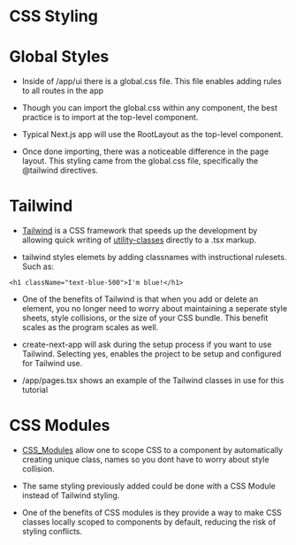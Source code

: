 # CSS Styling

# Global Styles

- Inside of /app/ui there is a global.css file. This file enables adding rules to all routes in the app

- Though you can import the global.css  within any component, the best practice is to import at the top-level component.

- Typical Next.js app will use the RootLayout as the top-level component. 

- Once done importing, there was a noticeable difference in the page layout. This styling came from the global.css file, specifically the @tailwind directives.

# Tailwind

- [Tailwind](https://tailwindcss.com/) is a CSS framework that speeds up the development by allowing quick writing of [utility-classes](https://tailwindcss.com/docs/utility-first) directly to a .tsx markup.

- tailwind styles elemets by adding classnames with instructional rulesets. Such as: 
```.tsx 
<h1 className="text-blue-500">I'm blue!</h1>
```
- One of the benefits of Tailwind is that when you add or delete an element, you no longer need to worry about maintaining a seperate style sheets, style collisions, or the size of your CSS bundle. This benefit scales as the program scales as well.

- create-next-app will ask during the setup process if you want to use Tailwind. Selecting yes, enables the project to be setup and configured for Tailwind use.

- /app/pages.tsx shows an example of the Tailwind classes in use for this tutorial

# CSS Modules 

- [CSS_Modules](https://nextjs.org/docs/basic-features/built-in-css-support) allow one to scope CSS to a component by automatically creating unique class, names so you dont have to worry about style collision. 

- The same styling previously added could be done with a CSS Module instead of Tailwind styling.

- One of the benefits of CSS modules is they provide a way to make CSS classes locally scoped to components by default, reducing the risk of styling conflicts. 


